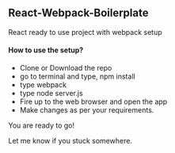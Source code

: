 ## React-Webpack-Boilerplate
React ready to use project with webpack setup

#### How to use the setup?

- Clone or Download the repo  
- go to terminal and type, npm install  
- type webpack  
- type node server.js  
- Fire up to the web browser and open the app  
- Make changes as per your requirements.  

You are ready to go!

Let me know if you stuck somewhere.
